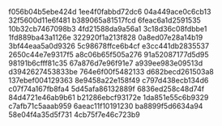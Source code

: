 f056b04b5ebe424d
1ee4f0fabbd72dc6
04a449ace0c6cb13
32f5600d11e6f481
b389065a81517fcd
6feac6a1d2591535
10b32cb7467098b3
4fd21588da9a56a1
3c18d36c08fdbbe1
1fd889ba43a1126e
322920f1a213f828
0a8ed07e28a14b19
3bf44eaa5a0d9326
5c98678ffce6b4cf
e3cc441db2835537
2650c44e7e9317f5
a8c06b65f505a276
91a52087177d5d95
98191b6cfff81c35
67a876d7e96f91e7
a939ee983e09513d
d3942627453833be
764e6f00f5482133
d682becd261503a8
137ebef004129363
8e9458a22e158f49
c797d438ecb134d6
c07f74a167fb8fa4
5d45afa86132889f
6836ed258c48d74f
84d4721e46ab9b61
b21286ebcf93172e
1da851e55c6b9329
c7afb71c5aaab959
6aeac11f10191230
ba8899f5d6634a94
58e04f4a35d5f731
4cb75f7e46c723b9
